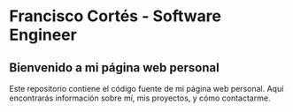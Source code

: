 # Francisco Cortés - Software Engineer

## Bienvenido a mi página web personal

Este repositorio contiene el código fuente de mi página web personal. Aquí encontrarás información sobre mí, mis proyectos, y cómo contactarme.

